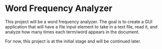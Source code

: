 # Word Frequency Analyzer

This project will be a word frequency analyzer. The goal is to create a GUI application that will have a file input element to take in a text file, read it, and analyze how many times each term/word appears in the document.

For now, this project is at the initial stage and will be continued later.